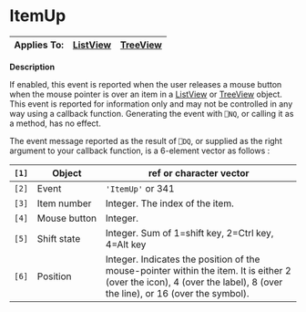 




<h1 class="heading"><span class="name">ItemUp</span></h1>

| Applies To: | [ListView](./listview.md) | [TreeView](./treeview.md) |
| --- | --- | ---  |


**Description**


If enabled, this event is reported when the user releases a mouse button when the mouse pointer is over an item in a [ListView](./listview.md) or [TreeView](./treeview.md) object. This event is reported for information only and may not be controlled in any way using a callback function. Generating the event with `⎕NQ`, or calling it as a method, has no effect.


The event message reported as the result of `⎕DQ`, or supplied as the right argument to your callback function, is a 6-element vector as follows :


| `[1]` | Object | ref or character vector |
| --- | --- | ---  |
| `[2]` | Event | `'ItemUp'` or 341 |
| `[3]` | Item number | Integer. The index of the item. |
| `[4]` | Mouse button | Integer. |
| `[5]` | Shift state | Integer. Sum of 1=shift key, 2=Ctrl key, 4=Alt key |
| `[6]` | Position | Integer. Indicates the position of the mouse-pointer within the item. It is either 2 (over the icon), 4 (over the label), 8 (over the line), or 16 (over the symbol). |



